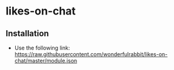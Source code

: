 # likes-on-chat

## Installation
- Use the following link: https://raw.githubusercontent.com/wonderfulrabbit/likes-on-chat/master/module.json
